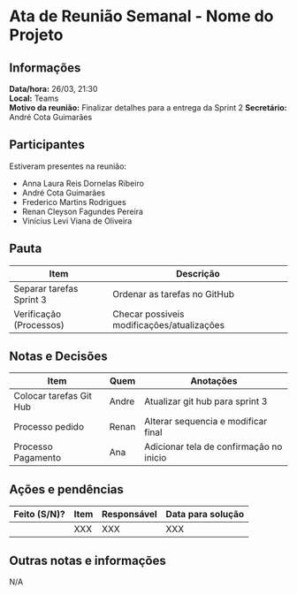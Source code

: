 # Ata de Reunião Semanal - Nome do Projeto

## Informações
**Data/hora:** 26/03, 21:30  
**Local:** Teams  
**Motivo da reunião:** Finalizar detalhes para a entrega da Sprint 2
**Secretário:** André Cota Guimarães 

## Participantes
Estiveram presentes na reunião:
- Anna Laura Reis Dornelas Ribeiro
- André Cota Guimarães
- Frederico Martins Rodrigues
- Renan Cleyson Fagundes Pereira
- Vinícius Levi Viana de Oliveira

## Pauta

Item | Descrição
---- | ----
Separar tarefas Sprint 3 | Ordenar as tarefas no GitHub
Verificação (Processos) | Checar possiveis modificações/atualizações 

## Notas e Decisões
Item | Quem | Anotações |
---- | ---- | ---- |
Colocar tarefas Git Hub | Andre | Atualizar git hub para sprint 3
Processo pedido | Renan | Alterar sequencia e modificar final |
Processo Pagamento | Ana | Adicionar tela de confirmação no inicio |


## Ações e pendências
| Feito (S/N)? | Item | Responsável | Data para solução |
| ---- | ---- | ---- | ---- |
| | XXX | XXX | XXX |

## Outras notas e informações
N/A

